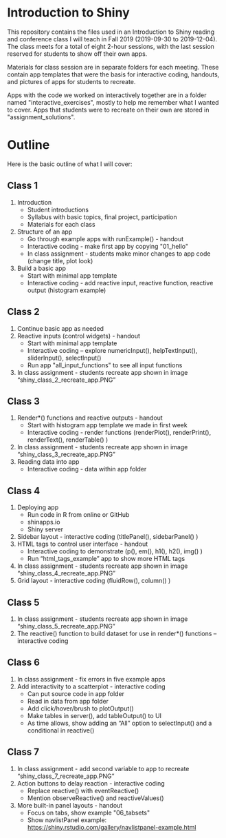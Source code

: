 # Introduction to Shiny

This repository contains the files used in an Introduction to Shiny reading and conference class I will teach in Fall 2019 (2019-09-30 to 2019-12-04).  The class meets for a total of eight 2-hour sessions, with the last session reserved for students to show off their own apps.

Materials for class session are in separate folders for each meeting.  These contain app templates that were the basis for interactive coding, handouts, and pictures of apps for students to recreate.

Apps with the code we worked on interactively together are in a folder named "interactive_exercises", mostly to help me remember what I wanted to cover.  Apps that students were to recreate on their own are stored in "assignment_solutions".

# Outline

Here is the basic outline of what I will cover:

## Class 1

1. Introduction  
     * Student introductions  
     * Syllabus with basic topics, final project, participation  
     * Materials for each class  
2. Structure of an app  
     * Go through example apps with runExample() - handout  
     * Interactive coding - make first app by copying "01_hello"  
     * In class assignment - students make minor changes to app code (change title, plot look)  
3. Build a basic app  
     * Start with minimal app template  
     * Interactive coding - add reactive input, reactive function, reactive output (histogram example)  
     
## Class 2

1. Continue basic app as needed
2. Reactive inputs (control widgets) - handout
     * Start with minimal app template  
     * Interactive coding – explore numericInput(), helpTextInput(), sliderInput(), selectInput()  
     * Run app "all_input_functions" to see all input functions  
3. In class assignment - students recreate app shown in image “shiny_class_2_recreate_app.PNG”

## Class 3

1. Render*() functions and reactive outputs - handout
     * Start with histogram app template we made in first week  
     * Interactive coding - render functions (renderPlot(), renderPrint(), renderText(), renderTable() )  
2. In class assignment - students recreate app shown in image “shiny_class_3_recreate_app.PNG”
3. Reading data into app  
     * Interactive coding - data within app folder  

## Class 4

1. Deploying app  
     * Run code in R from online or GitHub  
     * shinapps.io  
     * Shiny server  
2. Sidebar layout - interactive coding (titlePanel(), sidebarPanel() )  
3. HTML tags to control user interface - handout  
     * Interactive coding to demonstrate (p(), em(), h1(), h2(), img() )  
     * Run “html_tags_example” app to show more HTML tags  
4. In class assignment - students recreate app shown in image “shiny_class_4_recreate_app.PNG”  
5. Grid layout - interactive coding (fluidRow(), column() )  

## Class 5

1. In class assignment - students recreate app shown in image “shiny_class_5_recreate_app.PNG”  
2. The reactive() function to build dataset for use in render*() functions – interactive coding  

## Class 6

1. In class assignment - fix errors in five example apps
2. Add interactivity to a scatterplot - interactive coding
     * Can put source code in app folder
     * Read in data from app folder
     * Add click/hover/brush to plotOutput()
     * Make tables in server(), add tableOutput() to UI
     * As time allows, show adding an “All” option to selectInput() and a conditional in reactive()

## Class 7

1. In class assignment - add second variable to app to recreate “shiny_class_7_recreate_app.PNG”
2. Action buttons to delay reaction - interactive coding
     * Replace reactive() with eventReactive()
     * Mention observeReactive() and reactiveValues()
3. More built-in panel layouts - handout
     * Focus on tabs, show example "06_tabsets"
     * Show navlistPanel example: https://shiny.rstudio.com/gallery/navlistpanel-example.html
